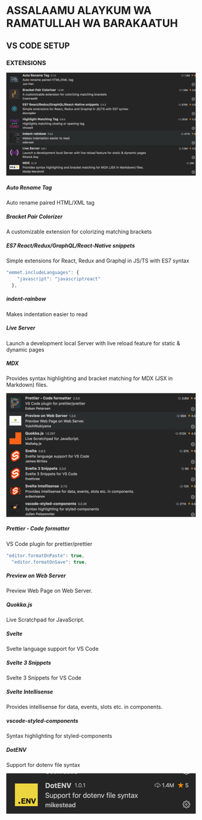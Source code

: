 # ASSALAAMU ALAYKUM WA RAMATULLAH WA BARAKAATUH

## VS CODE SETUP

### EXTENSIONS

![alt text](./1-ext.png)

##### _Auto Rename Tag_

Auto rename paired HTML/XML tag

##### _Bracket Pair Colorizer_

A customizable extension for colorizing matching brackets

##### _ES7 React/Redux/GraphQL/React-Native snippets_

Simple extensions for React, Redux and Graphql in JS/TS with ES7 syntax

```javascript
"emmet.includeLanguages": {
    "javascript": "javascriptreact"
  },
```

##### _indent-rainbow_

Makes indentation easier to read

##### _Live Server_

Launch a development local Server with live reload feature for static & dynamic pages

##### _MDX_

Provides syntax highlighting and bracket matching for MDX (JSX in Markdown) files.

![alt text](./2-ext.png)

##### _Prettier - Code formatter_

VS Code plugin for prettier/prettier

```javascript
"editor.formatOnPaste": true,
  "editor.formatOnSave": true,
```

##### _Preview on Web Server_

Preview Web Page on Web Server.

##### _Quokka.js_

Live Scratchpad for JavaScript.

##### _Svelte_

Svelte language support for VS Code

##### _Svelte 3 Snippets_

Svelte 3 Snippets for VS Code

##### _Svelte Intellisense_

Provides intellisense for data, events, slots etc. in components.

##### _vscode-styled-components_

Syntax highlighting for styled-components

##### DotENV

Support for dotenv file syntax

![alt text](./3-dotenv-ext.png)
